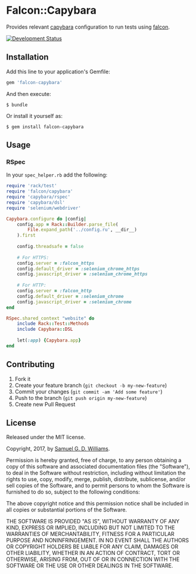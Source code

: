 # Falcon::Capybara

Provides relevant [capybara] configuration to run tests using [falcon].

[falcon]: https://github.com/socketry/falcon
[capybara]: https://github.com/teamcapybara/capybara

[![Development Status](https://github.com/socketry/falcon-capybara/workflows/Development/badge.svg)](https://github.com/socketry/falcon-capybara/actions?workflow=Development)

## Installation

Add this line to your application's Gemfile:

```ruby
gem 'falcon-capybara'
```

And then execute:

	$ bundle

Or install it yourself as:

	$ gem install falcon-capybara

## Usage

### RSpec

In your `spec_helper.rb` add the following:

```ruby
require 'rack/test'
require 'falcon/capybara'
require 'capybara/rspec'
require 'capybara/dsl'
require 'selenium/webdriver'

Capybara.configure do |config|
	config.app = Rack::Builder.parse_file(
		File.expand_path('../config.ru', __dir__)
	).first
	
	config.threadsafe = false
	
	# For HTTPS:
	config.server = :falcon_https
	config.default_driver = :selenium_chrome_https
	config.javascript_driver = :selenium_chrome_https
	
	# For HTTP:
	config.server = :falcon_http
	config.default_driver = :selenium_chrome
	config.javascript_driver = :selenium_chrome
end

RSpec.shared_context "website" do
	include Rack::Test::Methods
	include Capybara::DSL
	
	let(:app) {Capybara.app}
end
```

## Contributing

1. Fork it
2. Create your feature branch (`git checkout -b my-new-feature`)
3. Commit your changes (`git commit -am 'Add some feature'`)
4. Push to the branch (`git push origin my-new-feature`)
5. Create new Pull Request

## License

Released under the MIT license.

Copyright, 2017, by [Samuel G. D. Williams](http://www.codeotaku.com/samuel-williams).

Permission is hereby granted, free of charge, to any person obtaining a copy
of this software and associated documentation files (the "Software"), to deal
in the Software without restriction, including without limitation the rights
to use, copy, modify, merge, publish, distribute, sublicense, and/or sell
copies of the Software, and to permit persons to whom the Software is
furnished to do so, subject to the following conditions:

The above copyright notice and this permission notice shall be included in
all copies or substantial portions of the Software.

THE SOFTWARE IS PROVIDED "AS IS", WITHOUT WARRANTY OF ANY KIND, EXPRESS OR
IMPLIED, INCLUDING BUT NOT LIMITED TO THE WARRANTIES OF MERCHANTABILITY,
FITNESS FOR A PARTICULAR PURPOSE AND NONINFRINGEMENT. IN NO EVENT SHALL THE
AUTHORS OR COPYRIGHT HOLDERS BE LIABLE FOR ANY CLAIM, DAMAGES OR OTHER
LIABILITY, WHETHER IN AN ACTION OF CONTRACT, TORT OR OTHERWISE, ARISING FROM,
OUT OF OR IN CONNECTION WITH THE SOFTWARE OR THE USE OR OTHER DEALINGS IN
THE SOFTWARE.
